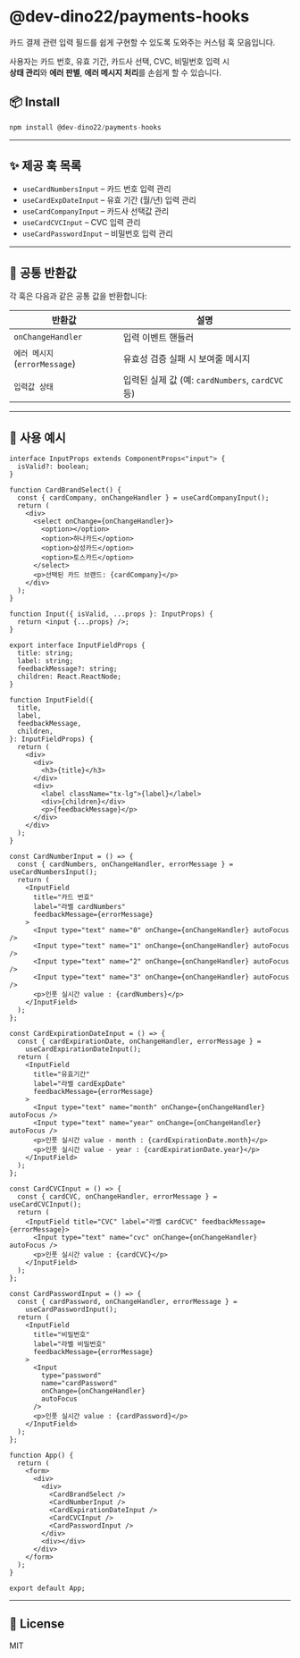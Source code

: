 # @dev-dino22/payments-hooks

카드 결제 관련 입력 필드를 쉽게 구현할 수 있도록 도와주는 커스텀 훅 모음입니다.

사용자는 카드 번호, 유효 기간, 카드사 선택, CVC, 비밀번호 입력 시  
**상태 관리**와 **에러 판별**, **에러 메시지 처리**를 손쉽게 할 수 있습니다.

## 📦 Install

```js
npm install @dev-dino22/payments-hooks
```

---

## ✨ 제공 훅 목록

- `useCardNumbersInput` – 카드 번호 입력 관리
- `useCardExpDateInput` – 유효 기간 (월/년) 입력 관리
- `useCardCompanyInput` – 카드사 선택값 관리
- `useCardCVCInput` – CVC 입력 관리
- `useCardPasswordInput` – 비밀번호 입력 관리

---

## 🔧 공통 반환값

각 훅은 다음과 같은 공통 값을 반환합니다:

| 반환값                         | 설명                                             |
| ------------------------------ | ------------------------------------------------ |
| `onChangeHandler`              | 입력 이벤트 핸들러                               |
| `에러 메시지` (`errorMessage`) | 유효성 검증 실패 시 보여줄 메시지                |
| `입력값 상태`                  | 입력된 실제 값 (예: `cardNumbers`, `cardCVC` 등) |

---

## 🧪 사용 예시

```tsx
interface InputProps extends ComponentProps<"input"> {
  isValid?: boolean;
}

function CardBrandSelect() {
  const { cardCompany, onChangeHandler } = useCardCompanyInput();
  return (
    <div>
      <select onChange={onChangeHandler}>
        <option></option>
        <option>하나카드</option>
        <option>삼성카드</option>
        <option>토스카드</option>
      </select>
      <p>선택된 카드 브랜드: {cardCompany}</p>
    </div>
  );
}

function Input({ isValid, ...props }: InputProps) {
  return <input {...props} />;
}

export interface InputFieldProps {
  title: string;
  label: string;
  feedbackMessage?: string;
  children: React.ReactNode;
}

function InputField({
  title,
  label,
  feedbackMessage,
  children,
}: InputFieldProps) {
  return (
    <div>
      <div>
        <h3>{title}</h3>
      </div>
      <div>
        <label className="tx-lg">{label}</label>
        <div>{children}</div>
        <p>{feedbackMessage}</p>
      </div>
    </div>
  );
}

const CardNumberInput = () => {
  const { cardNumbers, onChangeHandler, errorMessage } = useCardNumbersInput();
  return (
    <InputField
      title="카드 번호"
      label="라벨 cardNumbers"
      feedbackMessage={errorMessage}
    >
      <Input type="text" name="0" onChange={onChangeHandler} autoFocus />
      <Input type="text" name="1" onChange={onChangeHandler} autoFocus />
      <Input type="text" name="2" onChange={onChangeHandler} autoFocus />
      <Input type="text" name="3" onChange={onChangeHandler} autoFocus />
      <p>인풋 실시간 value : {cardNumbers}</p>
    </InputField>
  );
};

const CardExpirationDateInput = () => {
  const { cardExpirationDate, onChangeHandler, errorMessage } =
    useCardExpirationDateInput();
  return (
    <InputField
      title="유효기간"
      label="라벨 cardExpDate"
      feedbackMessage={errorMessage}
    >
      <Input type="text" name="month" onChange={onChangeHandler} autoFocus />
      <Input type="text" name="year" onChange={onChangeHandler} autoFocus />
      <p>인풋 실시간 value - month : {cardExpirationDate.month}</p>
      <p>인풋 실시간 value - year : {cardExpirationDate.year}</p>
    </InputField>
  );
};

const CardCVCInput = () => {
  const { cardCVC, onChangeHandler, errorMessage } = useCardCVCInput();
  return (
    <InputField title="CVC" label="라벨 cardCVC" feedbackMessage={errorMessage}>
      <Input type="text" name="cvc" onChange={onChangeHandler} autoFocus />
      <p>인풋 실시간 value : {cardCVC}</p>
    </InputField>
  );
};

const CardPasswordInput = () => {
  const { cardPassword, onChangeHandler, errorMessage } =
    useCardPasswordInput();
  return (
    <InputField
      title="비밀번호"
      label="라벨 비밀번호"
      feedbackMessage={errorMessage}
    >
      <Input
        type="password"
        name="cardPassword"
        onChange={onChangeHandler}
        autoFocus
      />
      <p>인풋 실시간 value : {cardPassword}</p>
    </InputField>
  );
};

function App() {
  return (
    <form>
      <div>
        <div>
          <CardBrandSelect />
          <CardNumberInput />
          <CardExpirationDateInput />
          <CardCVCInput />
          <CardPasswordInput />
        </div>
        <div></div>
      </div>
    </form>
  );
}

export default App;
```

---

## 🪪 License

MIT
